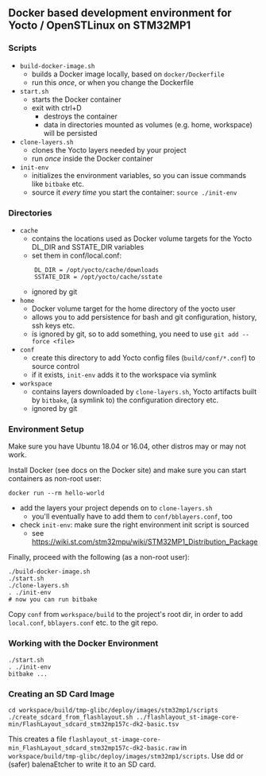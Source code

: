 ## Docker based development environment for Yocto / OpenSTLinux on STM32MP1

### Scripts
* `build-docker-image.sh`
    * builds a Docker image locally, based on `docker/Dockerfile`
    * run this *once*, or when you change the Dockerfile
* `start.sh`
    * starts the Docker container
    * exit with ctrl+D
      * destroys the container
      * data in directories mounted as volumes (e.g. home, workspace) will be persisted
* `clone-layers.sh`
    * clones the Yocto layers needed by your project
    * run *once* inside the Docker container
* `init-env`
    * initializes the environment variables, so you can issue commands like `bitbake` etc.
    * source it *every time* you start the container: `source ./init-env`

### Directories
* `cache`
    * contains the locations used as Docker volume targets for the Yocto
    DL_DIR and SSTATE_DIR variables
    * set them in conf/local.conf:
    ```
        DL_DIR = /opt/yocto/cache/downloads
        SSTATE_DIR = /opt/yocto/cache/sstate
    ```
    * ignored by git
* `home`
    * Docker volume target for the home directory of the yocto user
    * allows you to add persistence for bash and git configuration, history, ssh keys etc.
    * is ignored by git, so to add something, you need to use `git add --force <file>`
* `conf`
    * create this directory to add Yocto config files
    (`build/conf/*.conf`) to source control
    * if it exists, `init-env` adds it to the workspace via symlink
* `workspace`
    * contains layers downloaded by `clone-layers.sh`, Yocto artifacts built by
    `bitbake`, (a symlink to) the configuration directory etc.
    * ignored by git
  
### Environment Setup

Make sure you have Ubuntu 18.04 or 16.04, other distros may or may not work.

Install Docker (see docs on the Docker site) and make sure you can start
containers as non-root user:

```
docker run --rm hello-world
```

* add the layers your project depends on to `clone-layers.sh` 
  * you'll eventually have to add them to `conf/bblayers.conf`, too
* check `init-env`: make sure the right environment init script is sourced
  * see https://wiki.st.com/stm32mpu/wiki/STM32MP1_Distribution_Package


Finally, proceed with the following (as a non-root user):
```
./build-docker-image.sh
./start.sh
./clone-layers.sh
. ./init-env
# now you can run bitbake
```

Copy `conf` from `workspace/build` to the project's root dir, in order to add `local.conf`, `bblayers.conf` etc. to the git repo.

### Working with the Docker Environment


```
./start.sh
. ./init-env
bitbake ...
```

### Creating an SD Card Image

```
cd workspace/build/tmp-glibc/deploy/images/stm32mp1/scripts
./create_sdcard_from_flashlayout.sh ../flashlayout_st-image-core-min/FlashLayout_sdcard_stm32mp157c-dk2-basic.tsv
```

This creates a file `flashlayout_st-image-core-min_FlashLayout_sdcard_stm32mp157c-dk2-basic.raw`
in `workspace/build/tmp-glibc/deploy/images/stm32mp1/scripts`. Use dd or (safer)
balenaEtcher to write it to an SD card.
